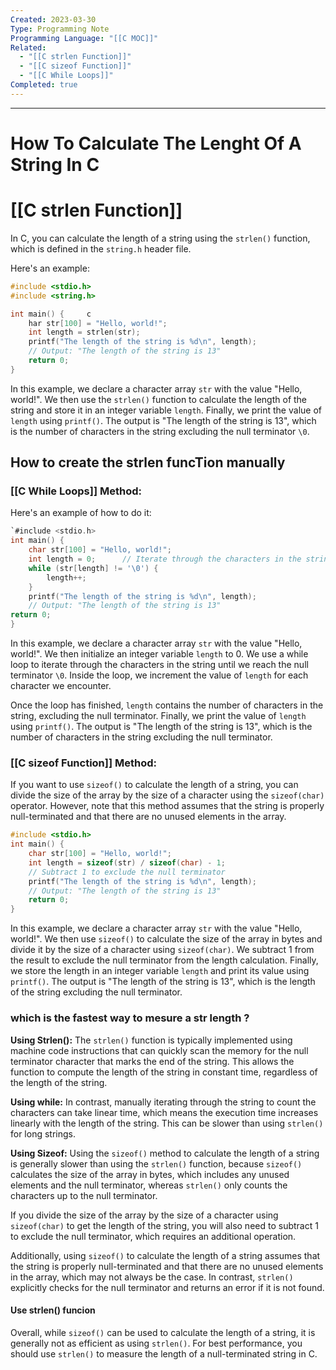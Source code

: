 ```yaml
---
Created: 2023-03-30
Type: Programming Note
Programming Language: "[[C MOC]]"
Related:
  - "[[C strlen Function]]"
  - "[[C sizeof Function]]"
  - "[[C While Loops]]"
Completed: true
---
```

---

# How To Calculate The Lenght Of A String In C

# [[C strlen Function]]
In C, you can calculate the length of a string using the `strlen()` function, which is defined in the `string.h` header file.

Here's an example:
```c
#include <stdio.h> 
#include <string.h>

int main() {     c
	har str[100] = "Hello, world!";     
	int length = strlen(str);      
	printf("The length of the string is %d\n", length); 
	// Output: "The length of the string is 13"      
	return 0; 
}
```
In this example, we declare a character array `str` with the value "Hello, world!". We then use the `strlen()` function to calculate the length of the string and store it in an integer variable `length`. Finally, we print the value of `length` using `printf()`. The output is "The length of the string is 13", which is the number of characters in the string excluding the null terminator `\0`.

## How to create the strlen funcTion manually 

### [[C While Loops]] Method:

Here's an example of how to do it:
```c
`#include <stdio.h>  
int main() {     
	char str[100] = "Hello, world!";     
	int length = 0;      // Iterate through the characters in the string until we reach the null terminator     
	while (str[length] != '\0') {         
		length++;     
	}      
	printf("The length of the string is %d\n", length); 
	// Output: "The length of the string is 13"      
return 0; 
}
```
In this example, we declare a character array `str` with the value "Hello, world!". We then initialize an integer variable `length` to 0. We use a while loop to iterate through the characters in the string until we reach the null terminator `\0`. Inside the loop, we increment the value of `length` for each character we encounter.

Once the loop has finished, `length` contains the number of characters in the string, excluding the null terminator. Finally, we print the value of `length` using `printf()`. The output is "The length of the string is 13", which is the number of characters in the string excluding the null terminator.

### [[C sizeof Function]] Method:
If you want to use `sizeof()` to calculate the length of a string, you can divide the size of the array by the size of a character using the `sizeof(char)` operator. However, note that this method assumes that the string is properly null-terminated and that there are no unused elements in the array.

```c
#include <stdio.h>  
int main() {     
	char str[100] = "Hello, world!";     
	int length = sizeof(str) / sizeof(char) - 1; 
	// Subtract 1 to exclude the null terminator      
	printf("The length of the string is %d\n", length); 
	// Output: "The length of the string is 13"      
	return 0; 
}
```

In this example, we declare a character array `str` with the value "Hello, world!". We then use `sizeof()` to calculate the size of the array in bytes and divide it by the size of a character using `sizeof(char)`. We subtract 1 from the result to exclude the null terminator from the length calculation. Finally, we store the length in an integer variable `length` and print its value using `printf()`. The output is "The length of the string is 13", which is the length of the string excluding the null terminator.


### which is the fastest way to mesure a str length ?

**Using Strlen():**
The `strlen()` function is typically implemented using machine code instructions that can quickly scan the memory for the null terminator character that marks the end of the string. This allows the function to compute the length of the string in constant time, regardless of the length of the string.

**Using while:**
In contrast, manually iterating through the string to count the characters can take linear time, which means the execution time increases linearly with the length of the string. This can be slower than using `strlen()` for long strings.

**Using Sizeof:**
Using the `sizeof()` method to calculate the length of a string is generally slower than using the `strlen()` function, because `sizeof()` calculates the size of the array in bytes, which includes any unused elements and the null terminator, whereas `strlen()` only counts the characters up to the null terminator.

If you divide the size of the array by the size of a character using `sizeof(char)` to get the length of the string, you will also need to subtract 1 to exclude the null terminator, which requires an additional operation.

Additionally, using `sizeof()` to calculate the length of a string assumes that the string is properly null-terminated and that there are no unused elements in the array, which may not always be the case. In contrast, `strlen()` explicitly checks for the null terminator and returns an error if it is not found.

#### Use strlen() funcion
Overall, while `sizeof()` can be used to calculate the length of a string, it is generally not as efficient as using `strlen()`. For best performance, you should use `strlen()` to measure the length of a null-terminated string in C.